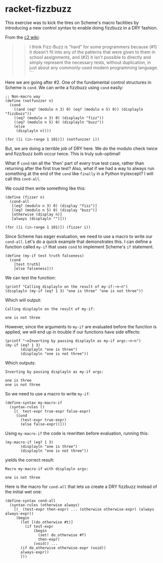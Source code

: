 # racket-fizzbuzz

This exercise was to kick the tires on Scheme's macro facilities by introducing
a new control syntax to enable doing fizzbuzz in a DRY fashion.

From the [c2 wiki](http://wiki.c2.com/?FizzBuzzTest):

>> I think Fizz-Buzz is "hard" for some programmers because (#1) it
>> doesn't fit into any of the patterns that were given to them in school
>> assignments, and (#2) it isn't possible to directly and simply
>> represent the necessary tests, without duplication, in just about any
>> commonly-used modern programming language.  ```

Here we are going after #2.  One of the fundamental control structures
in Scheme is `cond`.  We can write a fizzbuzz using `cond` easily:

```racket
;; Non-macro way
(define (notfunzzer n)
  (cond
    ((and (eq? (modulo n 3) 0) (eq? (modulo n 5) 0)) (displayln "fizzbuzz"))
    ((eq? (modulo n 3) 0) (displayln "fizz"))
    ((eq? (modulo n 5) 0) (displayln "buzz"))
    (else
     (displayln n))))

(for ([i (in-range 1 101)]) (notfunzzer i))
```

But, we are doing a terrible job of DRY here.  We do the modulo check
twice and fizz/buzz both occur twice.  This is truly sub-optimal!

What if `cond` ran all the 'then' part of every true test case, rather
than returning after the first true test?  Also, what if we had a way
to always run something at the end of the `cond` like `finally` in a
Python try/except?  I will call this `cond-all`.

We could then write something like this:

```racket
(define (fizzer n)
  (cond-all
   [(eq? (modulo n 3) 0) (display "fizz")]
   [(eq? (modulo n 5) 0) (display "buzz")]
   [otherwise (display n)]
   [always (displayln "")]))

(for ([i (in-range 1 101)]) (fizzer i))
```

Since Scheme has eager evaluation, we need to use a macro to write our
`cond-all`.  Let's do a quick example that demonstrates this.  I can
define a function called `my-if` that uses `cond` to implement
Scheme's `if` statement.

```racket
(define (my-if test truth falseness)
  (cond
    [test truth]
    [else falseness]))
```

We can test the function:

```racket
(printf "Calling displayln on the result of my-if:~n~n")
(displayln (my-if (eq? 1 3) "one is three" "one is not three"))
```

Which will output:

```
Calling displayln on the result of my-if:

one is not three
```

However, since the arguments to `my-if` are evaluated before the function 
is applied, we will end up in trouble if our functions have side effects:

```racket
(printf "~nInverting by passing displayln as my-if args:~n~n")
(my-if (eq? 1 3)
       (displayln "one is three")
       (displayln "one is not three"))
```

Which outputs:

```
Inverting by passing displayln as my-if args:

one is three
one is not three
```

So we need to use a macro to write `my-if`:

```racket
(define-syntax my-macro-if
  (syntax-rules ()
    [(_ test-expr true-expr false-expr)
     (cond
       (test-expr true-expr)
       (else false-expr))]))
```

Using `my-macro-if` the code is rewritten before evaluation, running this:

```racket
(my-macro-if (eq? 1 3)
       (displayln "one is three")
       (displayln "one is not three"))
```

yields the correct result:

```
Macro my-macro-if with displayln args:

one is not three
```

Here is the macro for `cond-all` that lets us create a DRY fizzbuzz
instead of the initial wet one:

```racket
(define-syntax cond-all
  (syntax-rules (otherwise always)
    [(_ (test-expr then-expr) ... (otherwise otherwise-expr) (always always-expr))
     (begin
       (let [(do_otherwise #t)]
         (if test-expr
             (begin
               (set! do_otherwise #f)
               then-expr)
             (void)) ...
       (if do_otherwise otherwise-expr (void))
       always-expr))
       ]))
```
